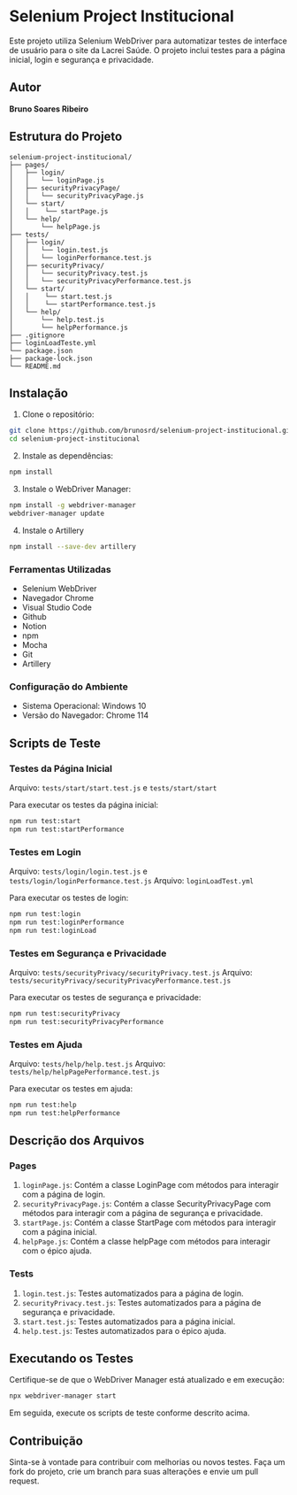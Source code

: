 # Selenium Project Institucional

Este projeto utiliza Selenium WebDriver para automatizar testes de interface de usuário para o site da Lacrei Saúde. O projeto inclui testes para a página inicial, login e segurança e privacidade.

## Autor

**Bruno Soares Ribeiro**

## Estrutura do Projeto

```plaintext
selenium-project-institucional/
├── pages/
│   ├── login/
│   │   └── loginPage.js
│   ├── securityPrivacyPage/
│   │   └── securityPrivacyPage.js
│   └── start/
│   │    └── startPage.js
│   └── help/
│       └── helpPage.js
├── tests/
│   ├── login/
│   │   └── login.test.js
│   │   └── loginPerformance.test.js
│   ├── securityPrivacy/
│   │   └── securityPrivacy.test.js
│   │   └── securityPrivacyPerformance.test.js
│   └── start/
│   │    └── start.test.js
│   │    └── startPerformance.test.js
│   └── help/
│       └── help.test.js
│       └── helpPerformance.js
├── .gitignore
├── loginLoadTeste.yml
└── package.json
├── package-lock.json
└── README.md
```

## Instalação

1. Clone o repositório:

```bash
git clone https://github.com/brunosrd/selenium-project-institucional.git
cd selenium-project-institucional
```

2. Instale as dependências:

```bash
npm install
```

3. Instale o WebDriver Manager:

```bash
npm install -g webdriver-manager
webdriver-manager update
```

4. Instale o Artillery

```bash
npm install --save-dev artillery
```

### Ferramentas Utilizadas

- Selenium WebDriver
- Navegador Chrome
- Visual Studio Code
- Github
- Notion
- npm
- Mocha
- Git
- Artillery

### Configuração do Ambiente

- Sistema Operacional: Windows 10
- Versão do Navegador: Chrome 114

## Scripts de Teste

### Testes da Página Inicial

Arquivo: `tests/start/start.test.js` e  `tests/start/start`

Para executar os testes da página inicial:

```bash
npm run test:start
npm run test:startPerformance
```

### Testes em Login

Arquivo: `tests/login/login.test.js` e `tests/login/loginPerformance.test.js`
Arquivo: `loginLoadTest.yml`

Para executar os testes de login:

```bash
npm run test:login
npm run test:loginPerformance
npm run test:loginLoad
```

### Testes em Segurança e Privacidade

Arquivo: `tests/securityPrivacy/securityPrivacy.test.js`
Arquivo: `tests/securityPrivacy/securityPrivacyPerformance.test.js`

Para executar os testes de segurança e privacidade:

```bash
npm run test:securityPrivacy
npm run test:securityPrivacyPerformance
```

### Testes em Ajuda

Arquivo: `tests/help/help.test.js`
Arquivo: `tests/help/helpPagePerformance.test.js`

Para executar os testes em ajuda:

```bash
npm run test:help
npm run test:helpPerformance
```

## Descrição dos Arquivos

### Pages

1. `loginPage.js`: Contém a classe LoginPage com métodos para interagir com a página de login.
2. `securityPrivacyPage.js`: Contém a classe SecurityPrivacyPage com métodos para interagir com a página de segurança e privacidade.
3. `startPage.js`: Contém a classe StartPage com métodos para interagir com a página inicial.
4. `helpPage.js`: Contém a classe helpPage com métodos para interagir com o épico ajuda.

### Tests

1. `login.test.js`: Testes automatizados para a página de login.
2. `securityPrivacy.test.js`: Testes automatizados para a página de segurança e privacidade.
3. `start.test.js`: Testes automatizados para a página inicial.
4. `help.test.js`: Testes automatizados para o épico ajuda.

## Executando os Testes

Certifique-se de que o WebDriver Manager está atualizado e em execução:

```bash
npx webdriver-manager start
```

Em seguida, execute os scripts de teste conforme descrito acima.

## Contribuição

Sinta-se à vontade para contribuir com melhorias ou novos testes. Faça um fork do projeto, crie um branch para suas alterações e envie um pull request.
